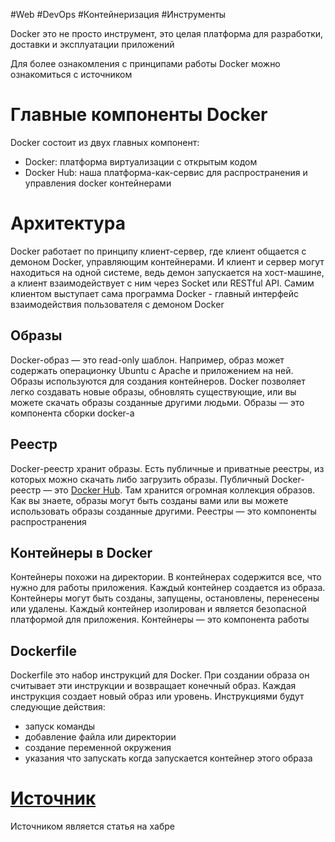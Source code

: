 #Web #DevOps #Контейнеризация #Инструменты 

Docker это не просто инструмент, это целая платформа для разработки, доставки и эксплуатации приложений

Для более ознакомления с принципами работы Docker можно ознакомиться с источником
# Главные компоненты Docker
Docker состоит из двух главных компонент:  

- Docker: платформа виртуализации с открытым кодом
- Docker Hub: наша платформа-как-сервис для распространения и управления docker контейнерами
# Архитектура
Docker работает по принципу клиент-сервер, где клиент общается с демоном Docker, управляющим контейнерами. И клиент и сервер могут находиться на одной системе, ведь демон запускается на хост-машине, а клиент взаимодействует с ним через Socket или RESTful API. Самим клиентом выступает сама программа Docker - главный интерфейс взаимодействия пользователя с демоном Docker
## Образы
Docker-образ — это read-only шаблон. Например, образ может содержать операционку Ubuntu c Apache и приложением на ней. Образы используются для создания контейнеров. Docker позволяет легко создавать новые образы, обновлять существующие, или вы можете скачать образы созданные другими людьми. Образы — это компонента сборки docker-а
## Реестр
Docker-реестр хранит образы. Есть публичные и приватные реестры, из которых можно скачать либо загрузить образы. Публичный Docker-реестр — это [Docker Hub](http://hub.docker.com/). Там хранится огромная коллекция образов. Как вы знаете, образы могут быть созданы вами или вы можете использовать образы созданные другими. Реестры — это компоненты распространения
## Контейнеры в Docker
Контейнеры похожи на директории. В контейнерах содержится все, что нужно для работы приложения. Каждый контейнер создается из образа. Контейнеры могут быть созданы, запущены, остановлены, перенесены или удалены. Каждый контейнер изолирован и является безопасной платформой для приложения. Контейнеры — это компонента работы
## Dockerfile
Dockerfile это набор инструкций для Docker. При создании образа он считывает эти инструкции и возвращает конечный образ. Каждая инструкция создает новый образ или уровень. Инструкциями будут следующие действия:
- запуск команды
- добавление файла или директории
- создание переменной окружения
- указания что запускать когда запускается контейнер этого образа
# [Источник](https://habr.com/ru/articles/253877/)
Источником является статья на хабре